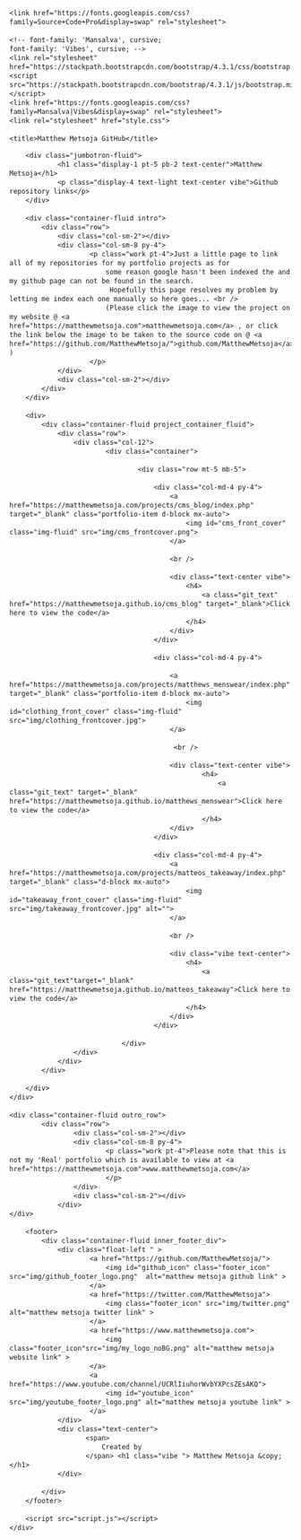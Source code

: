 <!DOCTYPE html>
<html lang="en">
<head>
    <meta charset="UTF-8">
    <meta name="viewport" content="width=device-width, initial-scale=1.0">
    <meta http-equiv="X-UA-Compatible" content="ie=edge">
    <meta name="description" content="Matthew Metsoja github profile, Matthew Metsoja on github and this is my front page mainly so that
    people may download the source code from my portfolio projects @ matthewmetsoja.com.">
    <meta name="author" content="Matthew Metsoja">
    <meta name="google-site-verification" content="xib7iECvErb-rlPlWHbtSyZ4MwluwgJV-KPpbRpgwMo" />

<!-- font-family: 'Source Code Pro', monospace; -->


    <link href="https://fonts.googleapis.com/css?family=Source+Code+Pro&display=swap" rel="stylesheet">

    <!-- font-family: 'Mansalva', cursive;
    font-family: 'Vibes', cursive; -->
    <link rel="stylesheet" href="https://stackpath.bootstrapcdn.com/bootstrap/4.3.1/css/bootstrap.min.css">
    <script src="https://stackpath.bootstrapcdn.com/bootstrap/4.3.1/js/bootstrap.min.js"></script>
    <link href="https://fonts.googleapis.com/css?family=Mansalva|Vibes&display=swap" rel="stylesheet"> 
    <link rel="stylesheet" href="style.css">
 
    <title>Matthew Metsoja GitHub</title>
</head>
<body>
    <div>

    
        <div class="jumbotron-fluid">
                <h1 class="display-1 pt-5 pb-2 text-center">Matthew Metsoja</h1>
                <p class="display-4 text-light text-center vibe">Github repository links</p>
        </div>
        
        <div class="container-fluid intro">
            <div class="row">
                <div class="col-sm-2"></div>
                <div class="col-sm-8 py-4">
                        <p class="work pt-4">Just a little page to link all of my repositories for my portfolio projects as for 
                            some reason google hasn't been indexed the and my github page can not be found in the search. 
                             Hopefully this page resolves my problem by letting me index each one manually so here goes... <br />
                            (Please click the image to view the project on my website @ <a href="https://matthewmetsoja.com">matthewmetsoja.com</a> , or click the link below the image to be taken to the source code on @ <a href="https://github.com/MatthewMetsoja/">github.com/MatthewMetsoja</a>  )
                        </p>
                </div>
                <div class="col-sm-2"></div>
            </div>
        </div>
        
        <div>
            <div class="container-fluid project_container_fluid">
                <div class="row">
                    <div class="col-12">
                            <div class="container">
            
                                    <div class="row mt-5 mb-5">
                                        
                                        <div class="col-md-4 py-4">
                                            <a href="https://matthewmetsoja.com/projects/cms_blog/index.php" target="_blank" class="portfolio-item d-block mx-auto">
                                                <img id="cms_front_cover" class="img-fluid" src="img/cms_frontcover.png">
                                            </a>
                                           
                                            <br /> 
                                            
                                            <div class="text-center vibe">
                                                <h4>
                                                    <a class="git_text" href="https://matthewmetsoja.github.io/cms_blog" target="_blank">Click here to view the code</a>
                                                </h4> 
                                            </div> 
                                        </div>
                                        
                                        <div class="col-md-4 py-4">
                                            
                                            <a href="https://matthewmetsoja.com/projects/matthews_menswear/index.php" target="_blank" class="portfolio-item d-block mx-auto">
                                                <img id="clothing_front_cover" class="img-fluid" src="img/clothing_frontcover.jpg">
                                            </a>

                                             <br />

                                            <div class="text-center vibe">
                                                    <h4>
                                                        <a class="git_text" target="_blank" href="https://matthewmetsoja.github.io/matthews_menswear">Click here to view the code</a>
                                                    </h4> 
                                            </div> 
                                        </div>
                    
                                        <div class="col-md-4 py-4">
                                            <a  href="https://matthewmetsoja.com/projects/matteos_takeaway/index.php" target="_blank" class="d-block mx-auto">
                                                <img id="takeaway_front_cover" class="img-fluid" src="img/takeaway_frontcover.jpg" alt="">
                                            </a>
                                            
                                            <br />

                                            <div class="vibe text-center">
                                                <h4>
                                                    <a  class="git_text"target="_blank" href="https://matthewmetsoja.github.io/matteos_takeaway">Click here to view the code</a>
                                                </h4> 
                                            </div> 
                                        </div>
                    
                                </div>
                    </div>
                </div>
            </div>
         
        </div>
    </div>

    <div class="container-fluid outro_row">
            <div class="row">
                    <div class="col-sm-2"></div>
                    <div class="col-sm-8 py-4">
                            <p class="work pt-4">Please note that this is not my 'Real' portfolio which is available to view at <a href="https://matthewmetsoja.com">www.matthewmetsoja.com</a>
                            </p>
                    </div>
                    <div class="col-sm-2"></div>
                </div>
    </div>

        <footer>
            <div class="container-fluid inner_footer_div">
                <div class="float-left " >  
                        <a href="https://github.com/MatthewMetsoja/">
                            <img id="github_icon" class="footer_icon" src="img/github_footer_logo.png"  alt="matthew metsoja github link" >
                        </a>
                        <a href="https://twitter.com/MatthewMetsoja">
                            <img class="footer_icon" src="img/twitter.png" alt="matthew metsoja twitter link" >
                        </a>
                        <a href="https://www.matthewmetsoja.com">
                            <img class="footer_icon"src="img/my_logo_noBG.png" alt="matthew metsoja website link" >
                        </a>
                        <a href="https://www.youtube.com/channel/UCRlIiuhorWvbYXPcsZEsAKQ">
                            <img id="youtube_icon" src="img/youtube_footer_logo.png" alt="matthew metsoja youtube link" >
                        </a>
                </div> 
                <div class="text-center">
                       <span>
                           Created by
                       </span> <h1 class="vibe "> Matthew Metsoja &copy;  </h1>
                </div>
                
            </div>  
        </footer>

        <script src="script.js"></script>
    </div>
</body>
</html>